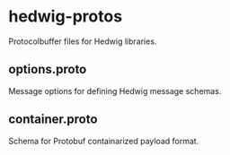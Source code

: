 # hedwig-protos

Protocolbuffer files for Hedwig libraries.

## options.proto

Message options for defining Hedwig message schemas.

## container.proto

Schema for Protobuf containarized payload format.
